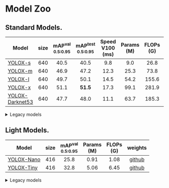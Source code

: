 # Model Zoo

## Standard Models.

| Model                                                                                             | size | mAP<sup>val<br>0.5:0.95 | mAP<sup>test<br>0.5:0.95 | Speed V100<br>(ms) | Params<br>(M) | FLOPs<br>(G) |                                               weights                                                |
| ------------------------------------------------------------------------------------------------- | :--: | :---------------------: | :----------------------: | :----------------: | :-----------: | :----------: | :--------------------------------------------------------------------------------------------------: |
| [YOLOX-s](https://github.com/Megvii-BaseDetection/YOLOX/blob/main/exps/default/yolox_s.py)        | 640  |          40.5           |           40.5           |        9.8         |      9.0      |     26.8     |    [github](https://github.com/Megvii-BaseDetection/YOLOX/releases/download/0.1.1rc0/yolox_s.pth)    |
| [YOLOX-m](https://github.com/Megvii-BaseDetection/YOLOX/blob/main/exps/default/yolox_m.py)        | 640  |          46.9           |           47.2           |        12.3        |     25.3      |     73.8     |    [github](https://github.com/Megvii-BaseDetection/YOLOX/releases/download/0.1.1rc0/yolox_m.pth)    |
| [YOLOX-l](https://github.com/Megvii-BaseDetection/YOLOX/blob/main/exps/default/yolox_l.py)        | 640  |          49.7           |           50.1           |        14.5        |     54.2      |    155.6     |    [github](https://github.com/Megvii-BaseDetection/YOLOX/releases/download/0.1.1rc0/yolox_l.pth)    |
| [YOLOX-x](https://github.com/Megvii-BaseDetection/YOLOX/blob/main/exps/default/yolox_x.py)        | 640  |          51.1           |         **51.5**         |        17.3        |     99.1      |    281.9     |    [github](https://github.com/Megvii-BaseDetection/YOLOX/releases/download/0.1.1rc0/yolox_x.pth)    |
| [YOLOX-Darknet53](https://github.com/Megvii-BaseDetection/YOLOX/blob/main/exps/default/yolov3.py) | 640  |          47.7           |           48.0           |        11.1        |     63.7      |    185.3     | [github](https://github.com/Megvii-BaseDetection/YOLOX/releases/download/0.1.1rc0/yolox_darknet.pth) |

<details>
<summary>Legacy models</summary>

| Model                                                                                             | size | mAP<sup>test<br>0.5:0.95 | Speed V100<br>(ms) | Params<br>(M) | FLOPs<br>(G) |                                                                                                                   weights                                                                                                                   |
| ------------------------------------------------------------------------------------------------- | :--: | :----------------------: | :----------------: | :-----------: | :----------: | :-----------------------------------------------------------------------------------------------------------------------------------------------------------------------------------------------------------------------------------------: |
| [YOLOX-s](https://github.com/Megvii-BaseDetection/YOLOX/blob/main/exps/default/yolox_s.py)        | 640  |           39.6           |        9.8         |      9.0      |     26.8     |     [onedrive](https://megvii-my.sharepoint.cn/:u:/g/personal/gezheng_megvii_com/EW62gmO2vnNNs5npxjzunVwB9p307qqygaCkXdTO88BLUg?e=NMTQYw)/[github](https://github.com/Megvii-BaseDetection/storage/releases/download/0.0.1/yolox_s.pth)     |
| [YOLOX-m](https://github.com/Megvii-BaseDetection/YOLOX/blob/main/exps/default/yolox_m.py)        | 640  |           46.4           |        12.3        |     25.3      |     73.8     |     [onedrive](https://megvii-my.sharepoint.cn/:u:/g/personal/gezheng_megvii_com/ERMTP7VFqrVBrXKMU7Vl4TcBQs0SUeCT7kvc-JdIbej4tQ?e=1MDo9y)/[github](https://github.com/Megvii-BaseDetection/storage/releases/download/0.0.1/yolox_m.pth)     |
| [YOLOX-l](https://github.com/Megvii-BaseDetection/YOLOX/blob/main/exps/default/yolox_l.py)        | 640  |           50.0           |        14.5        |     54.2      |    155.6     |     [onedrive](https://megvii-my.sharepoint.cn/:u:/g/personal/gezheng_megvii_com/EWA8w_IEOzBKvuueBqfaZh0BeoG5sVzR-XYbOJO4YlOkRw?e=wHWOBE)/[github](https://github.com/Megvii-BaseDetection/storage/releases/download/0.0.1/yolox_l.pth)     |
| [YOLOX-x](https://github.com/Megvii-BaseDetection/YOLOX/blob/main/exps/default/yolox_x.py)        | 640  |         **51.2**         |        17.3        |     99.1      |    281.9     |     [onedrive](https://megvii-my.sharepoint.cn/:u:/g/personal/gezheng_megvii_com/EdgVPHBziOVBtGAXHfeHI5kBza0q9yyueMGdT0wXZfI1rQ?e=tABO5u)/[github](https://github.com/Megvii-BaseDetection/storage/releases/download/0.0.1/yolox_x.pth)     |
| [YOLOX-Darknet53](https://github.com/Megvii-BaseDetection/YOLOX/blob/main/exps/default/yolov3.py) | 640  |           47.4           |        11.1        |     63.7      |    185.3     | [onedrive](https://megvii-my.sharepoint.cn/:u:/g/personal/gezheng_megvii_com/EZ-MV1r_fMFPkPrNjvbJEMoBLOLAnXH-XKEB77w8LhXL6Q?e=mf6wOc)/[github](https://github.com/Megvii-BaseDetection/storage/releases/download/0.0.1/yolox_darknet53.pth) |

</details>

## Light Models.

| Model                                                                                            | size | mAP<sup>val<br>0.5:0.95 | Params<br>(M) | FLOPs<br>(G) |                                              weights                                              |
| ------------------------------------------------------------------------------------------------ | :--: | :---------------------: | :-----------: | :----------: | :-----------------------------------------------------------------------------------------------: |
| [YOLOX-Nano](https://github.com/Megvii-BaseDetection/YOLOX/blob/main/exps/default/yolox_nano.py) | 416  |          25.8           |     0.91      |     1.08     | [github](https://github.com/Megvii-BaseDetection/YOLOX/releases/download/0.1.1rc0/yolox_nano.pth) |
| [YOLOX-Tiny](https://github.com/Megvii-BaseDetection/YOLOX/blob/main/exps/default/yolox_tiny.py) | 416  |          32.8           |     5.06      |     6.45     | [github](https://github.com/Megvii-BaseDetection/YOLOX/releases/download/0.1.1rc0/yolox_tiny.pth) |

<details>
<summary>Legacy models</summary>

| Model                                                                                            | size | mAP<sup>val<br>0.5:0.95 | Params<br>(M) | FLOPs<br>(G) |                                                                                                                    weights                                                                                                                    |
| ------------------------------------------------------------------------------------------------ | :--: | :---------------------: | :-----------: | :----------: | :-------------------------------------------------------------------------------------------------------------------------------------------------------------------------------------------------------------------------------------------: |
| [YOLOX-Nano](https://github.com/Megvii-BaseDetection/YOLOX/blob/main/exps/default/yolox_nano.py) | 416  |          25.3           |     0.91      |     1.08     |    [onedrive](https://megvii-my.sharepoint.cn/:u:/g/personal/gezheng_megvii_com/EdcREey-krhLtdtSnxolxiUBjWMy6EFdiaO9bdOwZ5ygCQ?e=yQpdds)/[github](https://github.com/Megvii-BaseDetection/storage/releases/download/0.0.1/yolox_nano.pth)     |
| [YOLOX-Tiny](https://github.com/Megvii-BaseDetection/YOLOX/blob/main/exps/default/yolox_tiny.py) | 416  |          32.8           |     5.06      |     6.45     | [onedrive](https://megvii-my.sharepoint.cn/:u:/g/personal/gezheng_megvii_com/EbZuinX5X1dJmNy8nqSRegABWspKw3QpXxuO82YSoFN1oQ?e=Q7V7XE)/[github](https://github.com/Megvii-BaseDetection/storage/releases/download/0.0.1/yolox_tiny_32dot8.pth) |

</details>
